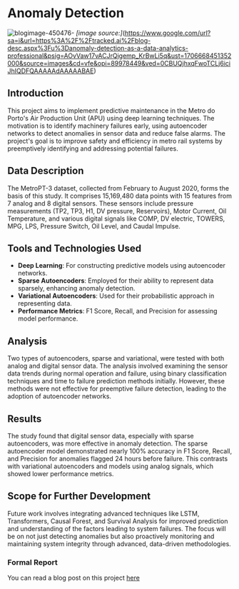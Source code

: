 # Anomaly Detection
![blogimage-450476-](https://github.com/quant-dot-ai/predictive-maintenance-using-autoencoders/assets/146693417/35ec0a18-bb01-4d7f-9517-627db3d5c20b)
_[image source:]_(https://www.google.com/url?sa=i&url=https%3A%2F%2Ftracked.ai%2Fblog-desc.aspx%3Fu%3Danomaly-detection-as-a-data-analytics-professional&psig=AOvVaw17vACJrQjgemp_KrBwLi5q&ust=1706668451352000&source=images&cd=vfe&opi=89978449&ved=0CBUQjhxqFwoTCLj6iciJhIQDFQAAAAAdAAAAABAE)


## Introduction

This project aims to implement predictive maintenance in the Metro do Porto's Air Production Unit (APU) using deep learning techniques. The motivation is to identify machinery failures early, using autoencoder networks to detect anomalies in sensor data and reduce false alarms. The project's goal is to improve safety and efficiency in metro rail systems by preemptively identifying and addressing potential failures.

## Data Description

The MetroPT-3 dataset, collected from February to August 2020, forms the basis of this study. It comprises 15,169,480 data points with 15 features from 7 analog and 8 digital sensors. These sensors include pressure measurements (TP2, TP3, H1, DV pressure, Reservoirs), Motor Current, Oil Temperature, and various digital signals like COMP, DV electric, TOWERS, MPG, LPS, Pressure Switch, Oil Level, and Caudal Impulse.

## Tools and Technologies Used

- **Deep Learning**: For constructing predictive models using autoencoder networks.
- **Sparse Autoencoders**: Employed for their ability to represent data sparsely, enhancing anomaly detection.
- **Variational Autoencoders**: Used for their probabilistic approach in representing data.
- **Performance Metrics**: F1 Score, Recall, and Precision for assessing model performance.

## Analysis

Two types of autoencoders, sparse and variational, were tested with both analog and digital sensor data. The analysis involved examining the sensor data trends during normal operation and failure, using binary classification techniques and time to failure prediction methods initially. However, these methods were not effective for preemptive failure detection, leading to the adoption of autoencoder networks.

## Results

The study found that digital sensor data, especially with sparse autoencoders, was more effective in anomaly detection. The sparse autoencoder model demonstrated nearly 100% accuracy in F1 Score, Recall, and Precision for anomalies flagged 24 hours before failure. This contrasts with variational autoencoders and models using analog signals, which showed lower performance metrics.

## Scope for Further Development

Future work involves integrating advanced techniques like LSTM, Transformers, Causal Forest, and Survival Analysis for improved prediction and understanding of the factors leading to system failures. The focus will be on not just detecting anomalies but also proactively monitoring and maintaining system integrity through advanced, data-driven methodologies.

### Formal Report
You can read a blog post on this project [here](https://medium.com/@vgupta701/metro-rail-predictive-maintenance-based-on-anomaly-detection-0008ffa7a5b7)

